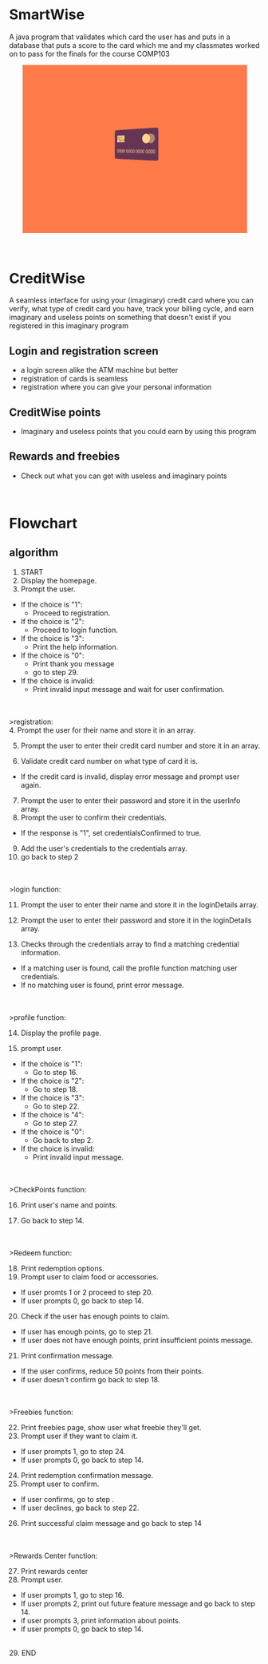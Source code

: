 # SmartWise

 A java program that validates which card the user has and puts in a database that puts a score to the card which me and my classmates worked on to pass for the finals for the course COMP103

<p align = "center">
  <img src="https://github.com/Gooseytwoshoes/Creditcard-Database/blob/main/README-Asset/bc708f525c5564857a1e16356be3a378.gif" alt="CC-GIF" width = "450"/>
</p>

<br>

# CreditWise

A seamless interface for using your (imaginary) credit card where you can verify, what type of credit card you have, track your billing cycle, and earn imaginary and useless points on something that doesn't exist if you registered in this imaginary program

  ## Login and registration screen
  - a login screen alike the ATM machine but better
  - registration of cards is seamless
  - registration where you can give your personal information
  
  ## CreditWise points
  - Imaginary and useless points that you could earn by using this program
  
  ## Rewards and freebies
  - Check out what you can get with useless and imaginary points
  
<br>

# Flowchart

## algorithm
1. START
2. Display the homepage.
3. Prompt the user.
-	If the choice is "1":
	-	Proceed to registration.
-	If the choice is "2":
	-	Proceed to login function.
-	If the choice is "3":
	-	Print the help information.
-	If the choice is "0":
	-	Print thank you message
	-	go to step 29.
-	If the choice is invalid:
	-	Print invalid input message and wait for user confirmation.

<br />
<br />
>registration:
<br />
4. Prompt the user for their name and store it in an array.

5. Prompt the user to enter their credit card number and store it in an array.

6. Validate credit card number on what type of card it is.

-	If the credit card is invalid, display error message and prompt user again.

7. Prompt the user to enter their password and store it in the userInfo array.
8. Prompt the user to confirm their credentials.

-	If the response is "1", set credentialsConfirmed to true.

9. Add the user's credentials to the credentials array.
10. go back to step 2

<br />
<br />
>login function:
<br />

11. Prompt the user to enter their name and store it in the loginDetails array.

12. Prompt the user to enter their password and store it in the loginDetails array.

13. Checks through the credentials array to find a matching credential information.

-	If a matching user is found, call the profile function matching user credentials.
-	If no matching user is found, print error message.

<br />
<br />
>profile function:
<br />

14. Display the profile page.

15. prompt user.

-	If the choice is "1":
	-	Go to step 16.
- If the choice is "2":
	- Go to step 18.
- If the choice is "3":
	- Go to step 22.
- If the choice is "4":
	- Go to step 27.
- If the choice is "0":
	- Go back to step 2.
- If the choice is invalid:
	- Print invalid input message.
	
<br />
<br />
>CheckPoints function:
<br />

16. Print user's name and points.

17. Go back to step 14.

<br />
<br />
>Redeem function:
<br />

18. Print redemption options.
19. Prompt user to claim food or accessories.
-	If user promts 1 or 2 proceed to step 20.
-	If user prompts 0, go back to step 14.
20. Check if the user has enough points to claim.
-	If user has enough points, go to step 21.
-	If user does not have enough points, print insufficient points message.
21. Print confirmation message.
-	If the user confirms, reduce 50 points from their points.
-	if user doesn't confirm go back to step 18.

<br />
<br />
>Freebies function:
<br />

22. Print freebies page, show user what freebie they'll get.
23. Prompt user if they want to claim it.

-	If user prompts 1, go to step 24.
-	If user prompts 0, go back to step 14.

24. Print redemption confirmation message.
25. Prompt user to confirm.
-	If user confirms, go to step .
-	If user declines, go back to step 22.
26. Print successful claim message and go back to step 14

<br />
<br />
>Rewards Center function:
<br />

27. Print rewards center
28. Prompt user.
-	If user prompts 1, go to step 16.
-	If user prompts 2, print out future feature message and go back to step 14.
-	if user prompts 3, print information about points.
-	if user prompts 0, go back to step 14.
<br />
29. END
